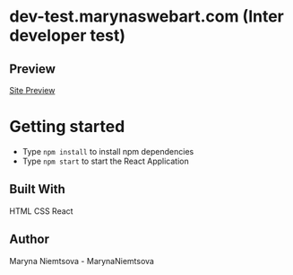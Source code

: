 
# dev-test.marynaswebart.com (Inter developer test)


## Preview
[Site Preview](https://dev-test.marynaswebart.com/)



# Getting started

- Type `npm install` to install npm dependencies
- Type `npm start` to start the React Application

## Built With
HTML
CSS
React

## Author
Maryna Niemtsova - MarynaNiemtsova

